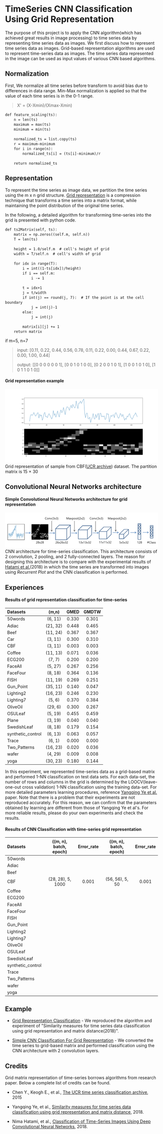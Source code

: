 # TimeSeries CNN Classification Using Grid Representation
The purpose of this project is to apply the CNN algorithm(which has achieved great results in image processing) to time series data by representing time series data as images.
We first discuss how to represent time series data as images.
Grid-based representation algorithms are used to represent time-series data as images.
The time series data represented in the image can be used as input values of various CNN based algorithms. 

Normalization
----------------------
First, We normalize all time series before transform to avoid bias due to differences in data range. Min-Max normalization is applied so that the value of each time series is in the 0-1 range.

>X' = (X-Xmin)/(Xmax-Xmin)

```
def feature_scaling(ts):
    n = len(ts)
    maximum = max(ts)
    minimum = min(ts)

    normalized_ts = list.copy(ts)
    r = maximum-minimum
    for i in range(n):
        normalized_ts[i] = (ts[i]-minimum)/r

    return normalized_ts
```


Representation
----------------------
To represent the time series as image data, we partition the time series using the m x n grid structure.
[Grid representation](https://link.springer.com/article/10.1007/s10115-018-1264-0) is a compression technique that transforms a time series into a matrix format, while maintaining the point distribution of the original time series.

In the following, a detailed algorithm for transforming time-series into the grid is presented with python code.
```
def ts2Matrix(self, ts):
    matrix = np.zeros((self.m, self.n))
    T = len(ts)

    height = 1.0/self.m  # cell's height of grid 
    width = T/self.n  # cell's width of grid

    for idx in range(T):
        i = int((1-ts[idx])/height)
        if i == self.m:
            i -= 1

        t = idx+1
        j = t/width
        if int(j) == round(j, 7):  # If the point is at the cell boundary
            j = int(j)-1
        else:
            j = int(j)

        matrix[i][j] += 1
    return matrix
```

if m=5, n=7

>input: [0.11, 0.22, 0.44, 0.56, 0.78, 0.11, 0.22, 0.00, 0.44, 0.67, 0.22, 0.00, 1.00, 0.44]
>
>output: [[0 0 0 0 0 0 1], [0 0 1 0 1 0 0], [0 2 0 0 1 0 1], [1 0 0 1 0 1 0], [1 0 1 1 0 1 0]]

#### Grid representation example
![representation_sample](Python/assets/img/Grid_representation_of_sample_from_CBF_dataset.png)
Grid representation of sample from CBF([UCR archive](https://www.cs.ucr.edu/~eamonn/time_series_data/)) dataset. The partition
matrix is 15 × 30

Convolutional Neural Networks architecture
----------------------
#### Simple Convolutional Neural Networks architecture for grid representation
![simple cnn architecture](Python/assets/img/Simple_CNN_architecture.png)
CNN architecture for time-series classification. This architecture consists of 2 convolution, 2 pooling, and 2 fully-connected layers.
The reason for designing this architecture is to compare with the experimental results of [Hatami et al.](https://arxiv.org/pdf/1710.00886.pdf)(2018) in which the time series are transformed into images using *Recurrent Plot* and the CNN classification is performed.

Experiences 
----------------------
#### Results of grid representation classification for time-series 
| Datasets | (m,n) | GMED | GMDTW |
| :--- | :---: | :---: | :---: |
| 50words | (6, 11) | 0.330 | 0.301 |
| Adiac | (21, 32) | 0.448 | 0.465 |
| Beef | (11, 24) | 0.367 | 0.367 |
| Car | (3, 11) | 0.300 | 0.310 |
| CBF | (3, 11) | 0.003 | 0.003 |
| Coffee | (11, 13) | 0.071 | 0.036 |
| ECG200 | (7, 7) | 0.200 | 0.200 |
| FaceAll | (5, 27) | 0.267 | 0.256 |
| FaceFour | (8, 18) | 0.364 | 0.136 |
| FISH | (11, 19) | 0.269 | 0.251 |
| Gun_Point | (35, 11) | 0.140 | 0.047 |
| Lighting2 | (16, 23) | 0.246 | 0.230 |
| Lighting7 | (5, 6) | 0.370 | 0.384 |
| OliveOil | (29, 6) | 0.300 | 0.267 |
| OSULeaf | (5, 19) | 0.455 | 0.459 |
| Plane | (3, 19) | 0.040 | 0.040 |
| SwedishLeaf | (8, 18) | 0.179 | 0.154 |
| synthetic_control | (6, 13) | 0.063 | 0.057 |
| Trace | (6, 1) | 0.000 | 0.000 |
| Two_Patterns | (16, 23) | 0.020 | 0.036 |
| wafer | (4, 29) | 0.009 | 0.008 |
| yoga | (30, 23) | 0.180 | 0.144 |

In this experiment, we represented time-series data as a grid-based matrix and performed 1-NN classification on test data sets. 
For each data-set, the number of rows and columns in the grid is determined by the LOOCV(leave-one-out cross validation) 1-NN classification using the training data-set.
For more detailed parameters learning procedures, reference [Yangqing Ye et al.](https://link.springer.com/article/10.1007/s10115-018-1264-0) paper.
Note that there is a problem that their experiments are not reproduced accurately. For this reason, we can confirm that the parameters obtained by learning are different from those of Yangqing Ye et al's. For more reliable results, please do your own experiments and check the results.


#### Results of CNN Classification with time-series grid representation
| Datasets | ((m, n), batch, epoch) | Error_rate | ((m, n), batch, epoch) | Error_rate |
| :--- | :---: | :---: | :---: | :---: |
| 50words |  |  |  |  |
| Adiac |  |  |  |  |
| Beef |  |  |  |  |
| CBF | (28, 28), 5, 1000 | 0.001 | (56, 56), 5, 50 | 0.001 |
| Coffee |  |  |  |  |
| ECG200 |  |  |  |  |
| FaceAll |  |  |  |  |
| FaceFour |  |  |  |  |
| FISH |  |  |  |  |
| Gun_Point |  |  |  |  |
| Lighting2 |  |  |  |  |
| Lighting7 |  |  |  |  |
| OliveOil |  |  |  |  |
| OSULeaf |  |  |  |  |
| SwedishLeaf |  |  |  |  |
| synthetic_control |  |  |  |  |
| Trace |  |  |  |  |
| Two_Patterns |  |  |  |  |
| wafer |  |  |  |  |
| yoga |  |  |  |  |

Example
----------------------
 * [Grid Representation Classification](Python/Examples/grid_matrix_sample.py) - We reproduced the algorithm and experiment of "Similarity measures for time series data classification using
grid representation and matrix distance(2018)".

 * [Simple CNN Classification For Grid Representation](Python/Examples/grid_matrix_based_cnn_classification.py) - We converted the time series to grid-based matrix and performed classification using the CNN architecture with 2 convolution layers.

Credits
----------------------
 Grid matrix representation of time-series borrows algorithms from research paper. Below a complete list of credits can be found.
 
 * Chen Y., Keogh E., et al., [The UCR time series classification archive](https://www.cs.ucr.edu/~eamonn/time_series_data/), 2015
 
 * Yangqing Ye, et al., [Similarity measures for time series data classification using
grid representation and matrix distance](https://link.springer.com/article/10.1007/s10115-018-1264-0), 2018.

 * Nima Hatami, et al., [Classification of Time-Series Images Using Deep Convolutional Neural Networks](https://arxiv.org/pdf/1710.00886.pdf), 2018.
